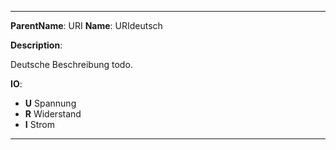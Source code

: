 --------
__ParentName__: URI
__Name__: URIdeutsch

__Description__:

Deutsche Beschreibung todo.

__IO__:

* __U__ 
Spannung
* __R__ 
Widerstand
* __I__ 
Strom

--------